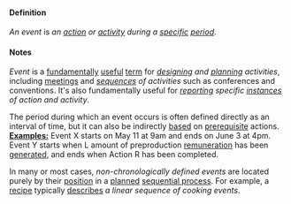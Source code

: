 #### Definition

*An event* is *an [action](https://github.com/gcassel/Modular-Organization-Terminology/blob/master/terms/act.md) or [activity](https://github.com/gcassel/Modular-Organization-Terminology/blob/master/terms/activity.md) during a [specific](https://github.com/gcassel/Modular-Organization-Terminology/blob/master/terms/specific.md) [period](https://github.com/gcassel/Modular-Organization-Terminology/blob/master/terms/period.md)*.
 
#### Notes

*Event* is a [fundamentally](https://github.com/gcassel/Modular-Organization-Terminology/blob/master/terms/base.md) [useful](https://github.com/gcassel/Modular-Organization-Terminology/blob/master/terms/use.md) [term](https://github.com/gcassel/Modular-Organization-Terminology/blob/master/terms/term.md) for *[designing](https://github.com/gcassel/Modular-Organization-Terminology/blob/master/terms/design.md) and [planning](https://github.com/gcassel/Modular-Organization-Terminology/blob/master/terms/plan.md) activities*, including [meetings](https://github.com/gcassel/Modular-Organization-Terminology/blob/master/terms/meet.md) and *[sequences](https://github.com/gcassel/Modular-Organization-Terminology/blob/master/terms/sequence.md) of activities* such as conferences and conventions.  It's also fundamentally useful for *[reporting](https://github.com/gcassel/Modular-Organization-Terminology/blob/master/terms/report.md) specific [instances](https://github.com/gcassel/Modular-Organization-Terminology/blob/master/terms/instance.md) of action and activity*. 

The period during which an event occurs is often defined directly as an interval of time, but it can also be indirectly [based](https://github.com/gcassel/Modular-Organization-Terminology/blob/master/terms/base.md) on [prerequisite](https://github.com/gcassel/Modular-Organization-Terminology/blob/master/terms/prerequisite.md) actions. **[Examples:](https://github.com/gcassel/Modular-Organization-Terminology/blob/master/terms/example.md)** Event X starts on May 11 at 9am and ends on June 3 at 4pm.  Event Y starts when L amount of preproduction [remuneration](https://github.com/gcassel/Modular-Organization-Terminology/blob/master/terms/remunerate.md) has been [generated](https://github.com/gcassel/Modular-Organization-Terminology/blob/master/terms/create.md), and ends when Action R has been completed.  

In many or most cases, *non-chronologically defined events* are located purely by their [position](https://github.com/gcassel/Modular-Organization-Terminology/blob/master/terms/position.md) in a [planned](https://github.com/gcassel/Modular-Organization-Terminology/blob/master/terms/plan.md) [sequential process](https://github.com/gcassel/Modular-Organization-Terminology/blob/master/terms/sequential-process.md).  For example, a [recipe](https://github.com/gcassel/Modular-Organization-Terminology/blob/master/terms/recipe.md) typically [describes](https://github.com/gcassel/Modular-Organization-Terminology/blob/master/terms/describe.md) *a linear sequence of cooking events*.
